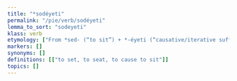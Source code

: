 ```yaml
---
title: "*sodéyeti"
permalink: "/pie/verb/sodéyeti"
lemma_to_sort: "sodeyeti"
klass: verb
etymology: ["From *sed- (“to sit”) +‎ *-éyeti (“causative/iterative suffix”)."]
markers: []
synonyms: []
definitions: [["to set, to seat, to cause to sit"]]
topics: []
---
```

